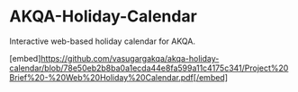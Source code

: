 # AKQA-Holiday-Calendar
Interactive web-based holiday calendar for AKQA.

[embed]https://github.com/vasugargakqa/akqa-holiday-calendar/blob/78e50eb2b8ba0a1ecda44e8fa599a11c4175c341/Project%20Brief%20-%20Web%20Holiday%20Calendar.pdf[/embed]
